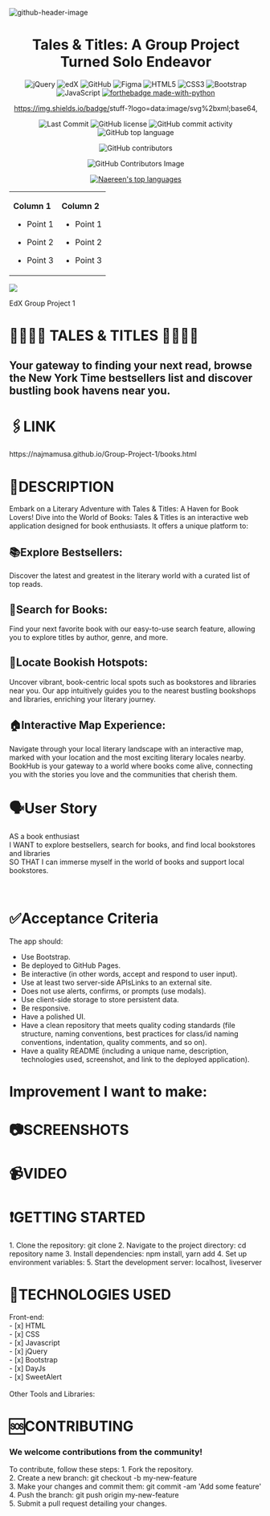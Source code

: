 

![github-header-image](https://github.com/marshjaja/EdX-Group-Project-1/assets/114920895/16b3f25c-fdc7-4f63-87e1-36e5a950efee)
<div align="center">

# Tales & Titles: A Group Project Turned Solo Endeavor

![jQuery](https://img.shields.io/badge/jquery-%230769AD.svg?style=for-the-badge&logo=jquery&logoColor=white)
![edX](https://img.shields.io/badge/edX-%2302262B.svg?style=for-the-badge&logo=edX&logoColor=white)
![GitHub](https://img.shields.io/badge/github-%23121011.svg?style=for-the-badge&logo=github&logoColor=white)
![Figma](https://img.shields.io/badge/figma-%23F24E1E.svg?style=for-the-badge&logo=figma&logoColor=white)
![HTML5](https://img.shields.io/badge/html5-%23E34F26.svg?style=for-the-badge&logo=html5&logoColor=white)
![CSS3](https://img.shields.io/badge/css3-%231572B6.svg?style=for-the-badge&logo=css3&logoColor=white)
![Bootstrap](https://img.shields.io/badge/bootstrap-%238511FA.svg?style=for-the-badge&logo=bootstrap&logoColor=white)
![JavaScript](https://img.shields.io/badge/javascript-%23323330.svg?style=for-the-badge&logo=javascript&logoColor=%23F7DF1E)
[![forthebadge made-with-python](http://ForTheBadge.com/images/badges/made-with-python.svg)](https://www.python.org/)

https://img.shields.io/badge/<SUBJECT>stuff<STATUS>-<COLOR>?logo=data:image/svg%2bxml;base64,


<img src="https://img.shields.io/github/last-commit/marshjaja/EdX-Group-Project-1?style=for-the-badge&color=efc8d4" alt="Last Commit" />

<img src="https://img.shields.io/github/license/marshjaja/EdX-Group-Project-1?style=for-the-badge&color=efc8d4" alt="GitHub license" />

<img src="https://img.shields.io/github/commit-activity/m/marshjaja/EdX-Group-Project-1?style=for-the-badge&color=efc8d4" alt="GitHub commit activity" />
<img src="https://img.shields.io/github/languages/top/marshjaja/EdX-Group-Project-1?style=for-the-badge&color=efc8d4" alt="GitHub top language" />

![GitHub contributors](https://img.shields.io/github/contributors/marshjaja/EdX-Group-Project-1?style=for-the-badge&logoColor=white)

![GitHub Contributors Image](https://contrib.rocks/image?repo=marshjaja/EdX-Group-Project-1)

[![Naereen's top languages](https://github-readme-stats.vercel.app/api/top-langs/?username=marshjaja&theme=blue-green)](https://github.com/marshjaja/github-readme-stats)



</div>
<table>
  <tr>
    <td>

**Column 1**
- Point 1
- Point 2
- Point 3

    </td>
    <td>

**Column 2**
- Point 1
- Point 2
- Point 3

    </td>
  </tr>
</table>



<a href="https://github.com/marshjaja/EdX-Group-Project-1/graphs/contributors">
  <img src="https://contrib.rocks/image?repo=marshjaja/EdX-Group-Project-1" />
</a>


EdX Group Project 1
# 👩🏾‍💻👥 TALES & TITLES  👥👩🏽‍💻 
## Your gateway to finding your next read, browse the New York Time bestsellers list and discover bustling book havens near you. 


<h1>  🖇️LINK</h1>
https://najmamusa.github.io/Group-Project-1/books.html


 <h1>📖DESCRIPTION </h1>


Embark on a Literary Adventure with Tales & Titles: A Haven for Book Lovers!
Dive into the World of Books:
Tales & Titles is an interactive web application designed for book enthusiasts. It offers a unique platform to:

## **📚Explore Bestsellers:** 
Discover the latest and greatest in the literary world with a curated list of top reads.
## **📖Search for Books:** 
Find your next favorite book with our easy-to-use search feature, allowing you to explore titles by author, genre, and more.
## **📍Locate Bookish Hotspots:** 
Uncover vibrant, book-centric local spots such as bookstores and libraries near you. Our app intuitively guides you to the nearest bustling bookshops and libraries, enriching your literary journey.
## **🏠Interactive Map Experience:** 
Navigate through your local literary landscape with an interactive map, marked with your location and the most exciting literary locales nearby.
BookHub is your gateway to a world where books come alive, connecting you with the stories you love and the communities that cherish them.


# 🗣️User Story
AS a book enthusiast<br>
I WANT to explore bestsellers, search for books, and find local bookstores and libraries<br>
SO THAT I can immerse myself in the world of books and support local bookstores.<br>

<br>

# ✅Acceptance Criteria
The app should:
- Use Bootstrap.<br>
- Be deployed to GitHub Pages.<br>
- Be interactive (in other words, accept and respond to user input).<br>
- Use at least two server-side APIsLinks to an external site.<br>
- Does not use alerts, confirms, or prompts (use modals).<br>
- Use client-side storage to store persistent data.<br>
- Be responsive.<br>
- Have a polished UI.<br>
- Have a clean repository that meets quality coding standards (file structure, naming conventions, best practices for class/id naming conventions, indentation, quality comments, and so on).<br>
- Have a quality README (including a unique name, description, technologies used, screenshot, and link to the deployed application).<br>



# Improvement I want to make:





<h1>📷SCREENSHOTS</h1>




<h1> 📹VIDEO </h1>




<h1>❗GETTING STARTED</h1>
1. Clone the repository: git clone <repository-url>
2. Navigate to the project directory: cd repository name
3. Install dependencies: npm install, yarn add
4. Set up environment variables:
5. Start the development server: localhost, liveserver

<h1>📶TECHNOLOGIES USED</h1>
Front-end: 
<br/>
- [x] HTML <br/>
- [x] CSS <br/>
- [x] Javascript <br/>
- [x] jQuery <br/>
- [x] Bootstrap <br/>
- [x] DayJs <br/>
- [x] SweetAlert <br/>
<br/>
Other Tools and Libraries:

<h1>🆘CONTRIBUTING</h1>
<h3>We welcome contributions from the community!</h3> 
To contribute, follow these steps:
1. Fork the repository. <br>
2. Create a new branch: git checkout -b my-new-feature <br>
3. Make your changes and commit them: git commit -am 'Add some feature'<br>
4. Push the branch: git push origin my-new-feature <br>
5. Submit a pull request detailing your changes. <br>
